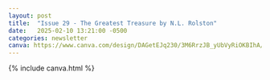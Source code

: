 ```yaml
---
layout: post
title:  "Issue 29 - The Greatest Treasure by N.L. Rolston"
date:   2025-02-10 13:21:00 -0500
categories: newsletter
canva: https://www.canva.com/design/DAGetEJq230/3M6RrzJB_yUbVyRiOKBIhA/view
---
```

{% include canva.html %}

